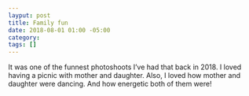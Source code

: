 ```yaml
---
layput: post
title: Family fun
date: 2018-08-01 01:00 -05:00
category: 
tags: []
---
```


It was one of the funnest photoshoots I’ve had that back in 2018. I loved having a picnic with mother and daughter. Also, I loved how mother and daughter were dancing. And how energetic both of them were!